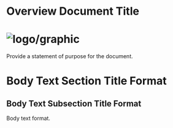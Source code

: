 # Overview Document Title

# ![logo/graphic](insert_logo/graphic_if_applicable)

Provide a statement of purpose for the document.

# Body Text Section Title Format

## Body Text Subsection Title Format

Body text format.
